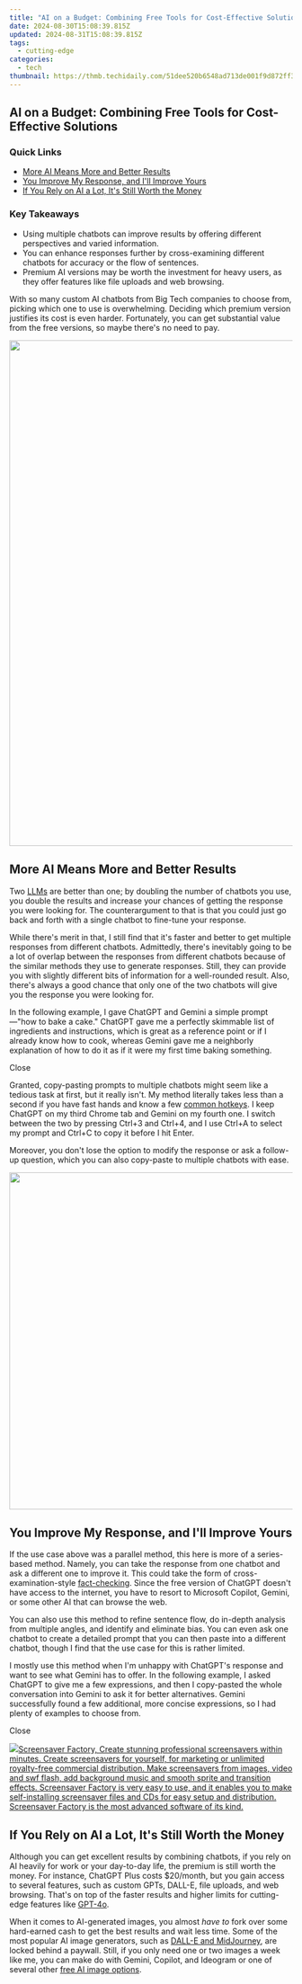 ```yaml
---
title: "AI on a Budget: Combining Free Tools for Cost-Effective Solutions"
date: 2024-08-30T15:08:39.815Z
updated: 2024-08-31T15:08:39.815Z
tags:
  - cutting-edge
categories:
  - tech
thumbnail: https://thmb.techidaily.com/51dee520b6548ad713de001f9d872ff359ce7157fc9657d20a61cd8374fcc9ae.jpg
---
```


## AI on a Budget: Combining Free Tools for Cost-Effective Solutions

### Quick Links

* [More AI Means More and Better Results](https://tech-renaissance.techidaily.com/troubleshooting-the-absence-of-d3dx9nine-eighty-two-dll-error/)
* [You Improve My Response, and I'll Improve Yours](https://extra-approaches.techidaily.com/new-premium-photo-vault-services/)
* [If You Rely on AI a Lot, It's Still Worth the Money](https://instagram-clips.techidaily.com/new-in-2024-the-instagram-edge-vertical-footage-editing-techniques-on-final-cut-x/)

### Key Takeaways

* Using multiple chatbots can improve results by offering different perspectives and varied information.
* You can enhance responses further by cross-examining different chatbots for accuracy or the flow of sentences.
* Premium AI versions may be worth the investment for heavy users, as they offer features like file uploads and web browsing.

 With so many custom AI chatbots from Big Tech companies to choose from, picking which one to use is overwhelming. Deciding which premium version justifies its cost is even harder. Fortunately, you can get substantial value from the free versions, so maybe there's no need to pay.

<!-- affiliate ads begin -->
<a href="https://ursime.pxf.io/c/5597632/2048963/16384" target="_top" id="2048963"><img src="//a.impactradius-go.com/display-ad/16384-2048963" border="0" alt="" width="1200" height="900"/></a><img height="0" width="0" src="https://imp.pxf.io/i/5597632/2048963/16384" style="position:absolute;visibility:hidden;" border="0" />
<!-- affiliate ads end -->
##  More AI Means More and Better Results

 Two [LLMs](https://extra-support.techidaily.com/2024-approved-picture-perfect-presentation-software-for-impeccable-photo-framing/) are better than one; by doubling the number of chatbots you use, you double the results and increase your chances of getting the response you were looking for. The counterargument to that is that you could just go back and forth with a single chatbot to fine-tune your response.

 While there's merit in that, I still find that it's faster and better to get multiple responses from different chatbots. Admittedly, there's inevitably going to be a lot of overlap between the responses from different chatbots because of the similar methods they use to generate responses. Still, they can provide you with slightly different bits of information for a well-rounded result. Also, there's always a good chance that only one of the two chatbots will give you the response you were looking for.

 In the following example, I gave ChatGPT and Gemini a simple prompt—"how to bake a cake." ChatGPT gave me a perfectly skimmable list of ingredients and instructions, which is great as a reference point or if I already know how to cook, whereas Gemini gave me a neighborly explanation of how to do it as if it were my first time baking something.

Close 

 Granted, copy-pasting prompts to multiple chatbots might seem like a tedious task at first, but it really isn't. My method literally takes less than a second if you have fast hands and know a few [common hotkeys](https://tech-haven.techidaily.com/maximize-employment-opportunities-discover-how-chatgpt-can-aid-in-your-job-hunt/). I keep ChatGPT on my third Chrome tab and Gemini on my fourth one. I switch between the two by pressing Ctrl+3 and Ctrl+4, and I use Ctrl+A to select my prompt and Ctrl+C to copy it before I hit Enter.

 Moreover, you don't lose the option to modify the response or ask a follow-up question, which you can also copy-paste to multiple chatbots with ease.

<!-- affiliate ads begin -->
<a href="https://appsumo.8odi.net/c/5597632/2082529/7443" target="_top" id="2082529"><img src="//a.impactradius-go.com/display-ad/7443-2082529" border="0" alt="" width="1200" height="600"/></a><img height="0" width="0" src="https://appsumo.8odi.net/i/5597632/2082529/7443" style="position:absolute;visibility:hidden;" border="0" />
<!-- affiliate ads end -->
##  You Improve My Response, and I'll Improve Yours

 If the use case above was a parallel method, this here is more of a series-based method. Namely, you can take the response from one chatbot and ask a different one to improve it. This could take the form of cross-examination-style [fact-checking](https://facebook-video-footage.techidaily.com/new-2024-approved-how-to-add-logowatermark-to-youtube-video/). Since the free version of ChatGPT doesn't have access to the internet, you have to resort to Microsoft Copilot, Gemini, or some other AI that can browse the web.

 You can also use this method to refine sentence flow, do in-depth analysis from multiple angles, and identify and eliminate bias. You can even ask one chatbot to create a detailed prompt that you can then paste into a different chatbot, though I find that the use case for this is rather limited.

 I mostly use this method when I'm unhappy with ChatGPT's response and want to see what Gemini has to offer. In the following example, I asked ChatGPT to give me a few expressions, and then I copy-pasted the whole conversation into Gemini to ask it for better alternatives. Gemini successfully found a few additional, more concise expressions, so I had plenty of examples to choose from.

Close 

<!-- affiliate ads begin -->
<a href="https://secure.2checkout.com/order/checkout.php?PRODS=194977&QTY=1&AFFILIATE=108875&CART=1"><img src="https://www.blumentals.net/scrfactory/images/screensaver-software.png" border="0">Screensaver Factory, Create stunning professional screensavers within minutes. Create screensavers for yourself, for marketing or unlimited royalty-free commercial distribution. Make screensavers from images, video and swf flash, add background music and smooth sprite and transition effects. Screensaver Factory is very easy to use, and it enables you to make self-installing screensaver files and CDs for easy setup and distribution. Screensaver Factory is the most advanced software of its kind.</a>
<!-- affiliate ads end -->
##  If You Rely on AI a Lot, It's Still Worth the Money

 Although you can get excellent results by combining chatbots, if you rely on AI heavily for work or your day-to-day life, the premium is still worth the money. For instance, ChatGPT Plus costs $20/month, but you gain access to several features, such as custom GPTs, DALL-E, file uploads, and web browsing. That's on top of the faster results and higher limits for cutting-edge features like [GPT-4o](https://vp-tips.techidaily.com/digitize-effortlessly-turn-to-mematic-for-2024/).

 When it comes to AI-generated images, you almost _have to_ fork over some hard-earned cash to get the best results and wait less time. Some of the most popular AI image generators, such as [DALL-E and MidJourney](https://screen-activity-recording.techidaily.com/new-the-complete-user-manual-how-to-use-screen-recording-on-mac-for-2024/), are locked behind a paywall. Still, if you only need one or two images a week like me, you can make do with Gemini, Copilot, and Ideogram or one of several other [free AI image options](https://win11.techidaily.com/navigate-to-public-ip-using-windows-command-window/).

<ins class="adsbygoogle"
     style="display:block"
     data-ad-format="autorelaxed"
     data-ad-client="ca-pub-7571918770474297"
     data-ad-slot="1223367746"></ins>



<ins class="adsbygoogle"
     style="display:block"
     data-ad-client="ca-pub-7571918770474297"
     data-ad-slot="8358498916"
     data-ad-format="auto"
     data-full-width-responsive="true"></ins>


